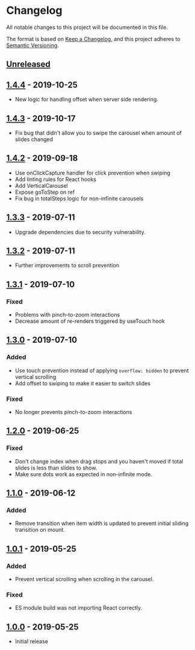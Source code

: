 # Changelog

All notable changes to this project will be documented in this file.

The format is based on [Keep a Changelog](https://keepachangelog.com/en/1.0.0/),
and this project adheres to [Semantic Versioning](https://semver.org/spec/v2.0.0.html).

## [Unreleased]

## [1.4.4] - 2019-10-25

- New logic for handling offset when server side rendering.

## [1.4.3] - 2019-10-17

- Fix bug that didn't allow you to swipe the carousel when amount of slides changed

## [1.4.2] - 2019-09-18

- Use onClickCapture handler for click prevention when swiping
- Add linting rules for React hooks
- Add VerticalCarousel
- Expose goToStep on ref
- Fix bug in totalSteps logic for non-infinite carousels

## [1.3.3] - 2019-07-11

- Upgrade dependencies due to security vulnerability.

## [1.3.2] - 2019-07-11

- Further improvements to scroll prevention

## [1.3.1] - 2019-07-10

### Fixed

- Problems with pinch-to-zoom interactions
- Decrease amount of re-renders triggered by useTouch hook

## [1.3.0] - 2019-07-10

### Added

- Use touch prevention instead of applying `overflow: hidden` to prevent vertical scrolling
- Add offset to swiping to make it easier to switch slides

### Fixed

- No longer prevents pinch-to-zoom interactions

## [1.2.0] - 2019-06-25

### Fixed

- Don't change index when drag stops and you haven't moved if total slides is less than slides to show.
- Make sure dots work as expected in non-infinite mode.

## [1.1.0] - 2019-06-12

### Added

- Remove transition when item width is updated to prevent initial sliding transition on mount.

## [1.0.1] - 2019-05-25

### Added

- Prevent vertical scrolling when scrolling in the carousel.

### Fixed

- ES module build was not importing React correctly.

## [1.0.0] - 2019-05-25

- Initial release

[unreleased]: https://github.com/hyperlab/my-react-carousel/compare/v1.4.4...master
[1.4.4]: https://github.com/hyperlab/my-react-carousel/compare/v1.4.3...v1.4.4
[1.4.3]: https://github.com/hyperlab/my-react-carousel/compare/v1.4.2...v1.4.3
[1.4.2]: https://github.com/hyperlab/my-react-carousel/compare/v1.3.3...v1.4.2
[1.3.3]: https://github.com/hyperlab/my-react-carousel/compare/v1.3.2...v1.3.3
[1.3.2]: https://github.com/hyperlab/my-react-carousel/compare/v1.3.1...v1.3.2
[1.3.1]: https://github.com/hyperlab/my-react-carousel/compare/v1.3.0...v1.3.1
[1.3.0]: https://github.com/hyperlab/my-react-carousel/compare/v1.2.0...v1.3.0
[1.2.0]: https://github.com/hyperlab/my-react-carousel/compare/v1.1.0...v1.2.0
[1.1.0]: https://github.com/hyperlab/my-react-carousel/compare/v1.0.1...v1.1.0
[1.0.1]: https://github.com/hyperlab/my-react-carousel/compare/v1.0.0...v1.0.1
[1.0.0]: https://github.com/hyperlab/my-react-carousel/commits/v1.0.0
